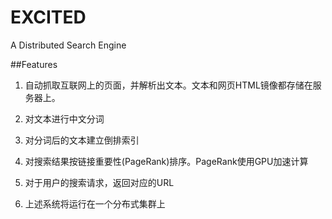 # EXCITED

A Distributed Search Engine

##Features

1. 自动抓取互联网上的页面，并解析出文本。文本和网页HTML镜像都存储在服务器上。

2. 对文本进行中文分词

3. 对分词后的文本建立倒排索引

4. 对搜索结果按链接重要性(PageRank)排序。PageRank使用GPU加速计算

4. 对于用户的搜索请求，返回对应的URL

5. 上述系统将运行在一个分布式集群上
